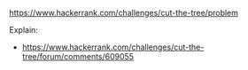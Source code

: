 https://www.hackerrank.com/challenges/cut-the-tree/problem

Explain:
- https://www.hackerrank.com/challenges/cut-the-tree/forum/comments/609055

